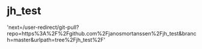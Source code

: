 # jh_test
'next=/user-redirect/git-pull?repo=https%3A%2F%2Fgithub.com%2Fjanosmortanssen%2Fjh_test&branch=master&urlpath=tree%2Fjh_test%2F'
